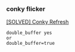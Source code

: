 ###  conky flicker


[\[SOLVED\] Conky Refresh](https://ubuntuforums.org/showthread.php?t=1622437 "[SOLVED] Conky Refresh")


 

```
double_buffer yes
or 
double_buffer=true

```
